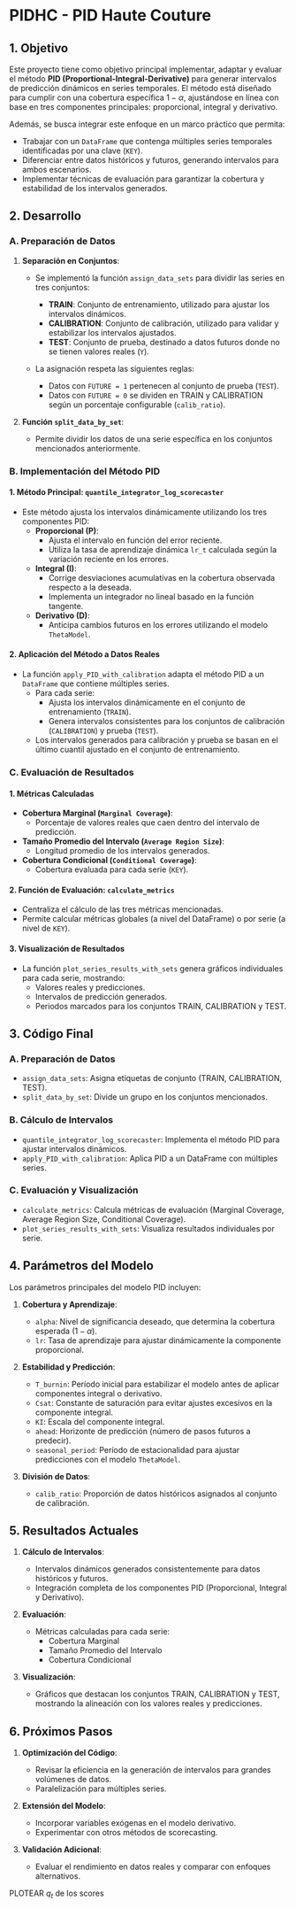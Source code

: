 # PIDHC - PID Haute Couture


## **1. Objetivo**

Este proyecto tiene como objetivo principal implementar, adaptar y evaluar el método **PID (Proportional-Integral-Derivative)** para generar intervalos de predicción dinámicos en series temporales. El método está diseñado para cumplir con una cobertura específica $1-\alpha$, ajustándose en línea con base en tres componentes principales: proporcional, integral y derivativo.

Además, se busca integrar este enfoque en un marco práctico que permita:
- Trabajar con un `DataFrame` que contenga múltiples series temporales identificadas por una clave (`KEY`).
- Diferenciar entre datos históricos y futuros, generando intervalos para ambos escenarios.
- Implementar técnicas de evaluación para garantizar la cobertura y estabilidad de los intervalos generados.


## **2. Desarrollo**

### **A. Preparación de Datos**
1. **Separación en Conjuntos**:
   - Se implementó la función `assign_data_sets` para dividir las series en tres conjuntos:
     - **TRAIN**: Conjunto de entrenamiento, utilizado para ajustar los intervalos dinámicos.
     - **CALIBRATION**: Conjunto de calibración, utilizado para validar y estabilizar los intervalos ajustados.
     - **TEST**: Conjunto de prueba, destinado a datos futuros donde no se tienen valores reales (`Y`).

   - La asignación respeta las siguientes reglas:
     - Datos con `FUTURE = 1` pertenecen al conjunto de prueba (`TEST`).
     - Datos con `FUTURE = 0` se dividen en TRAIN y CALIBRATION según un porcentaje configurable (`calib_ratio`).

2. **Función `split_data_by_set`**:
   - Permite dividir los datos de una serie específica en los conjuntos mencionados anteriormente.

### **B. Implementación del Método PID**

#### **1. Método Principal: `quantile_integrator_log_scorecaster`**
- Este método ajusta los intervalos dinámicamente utilizando los tres componentes PID:
  - **Proporcional (P)**:
    - Ajusta el intervalo en función del error reciente.
    - Utiliza la tasa de aprendizaje dinámica `lr_t` calculada según la variación reciente en los errores.
  - **Integral (I)**:
    - Corrige desviaciones acumulativas en la cobertura observada respecto a la deseada.
    - Implementa un integrador no lineal basado en la función tangente.
  - **Derivativo (D)**:
    - Anticipa cambios futuros en los errores utilizando el modelo `ThetaModel`.

#### **2. Aplicación del Método a Datos Reales**
- La función `apply_PID_with_calibration` adapta el método PID a un `DataFrame` que contiene múltiples series.
  - Para cada serie:
    - Ajusta los intervalos dinámicamente en el conjunto de entrenamiento (`TRAIN`).
    - Genera intervalos consistentes para los conjuntos de calibración (`CALIBRATION`) y prueba (`TEST`).
  - Los intervalos generados para calibración y prueba se basan en el último cuantil ajustado en el conjunto de entrenamiento.

### **C. Evaluación de Resultados**

#### **1. Métricas Calculadas**
- **Cobertura Marginal (`Marginal Coverage`)**:
  - Porcentaje de valores reales que caen dentro del intervalo de predicción.
- **Tamaño Promedio del Intervalo (`Average Region Size`)**:
  - Longitud promedio de los intervalos generados.
- **Cobertura Condicional (`Conditional Coverage`)**:
  - Cobertura evaluada para cada serie (`KEY`).

#### **2. Función de Evaluación: `calculate_metrics`**
- Centraliza el cálculo de las tres métricas mencionadas.
- Permite calcular métricas globales (a nivel del DataFrame) o por serie (a nivel de `KEY`).

#### **3. Visualización de Resultados**
- La función `plot_series_results_with_sets` genera gráficos individuales para cada serie, mostrando:
  - Valores reales y predicciones.
  - Intervalos de predicción generados.
  - Periodos marcados para los conjuntos TRAIN, CALIBRATION y TEST.



## **3. Código Final**

### **A. Preparación de Datos**
- `assign_data_sets`: Asigna etiquetas de conjunto (TRAIN, CALIBRATION, TEST).
- `split_data_by_set`: Divide un grupo en los conjuntos mencionados.

### **B. Cálculo de Intervalos**
- `quantile_integrator_log_scorecaster`: Implementa el método PID para ajustar intervalos dinámicos.
- `apply_PID_with_calibration`: Aplica PID a un DataFrame con múltiples series.

### **C. Evaluación y Visualización**
- `calculate_metrics`: Calcula métricas de evaluación (Marginal Coverage, Average Region Size, Conditional Coverage).
- `plot_series_results_with_sets`: Visualiza resultados individuales por serie.


## **4. Parámetros del Modelo**

Los parámetros principales del modelo PID incluyen:

1. **Cobertura y Aprendizaje**:
   - `alpha`: Nivel de significancia deseado, que determina la cobertura esperada ($1 - \alpha$).
   - `lr`: Tasa de aprendizaje para ajustar dinámicamente la componente proporcional.

2. **Estabilidad y Predicción**:
   - `T_burnin`: Período inicial para estabilizar el modelo antes de aplicar componentes integral o derivativo.
   - `Csat`: Constante de saturación para evitar ajustes excesivos en la componente integral.
   - `KI`: Escala del componente integral.
   - `ahead`: Horizonte de predicción (número de pasos futuros a predecir).
   - `seasonal_period`: Período de estacionalidad para ajustar predicciones con el modelo `ThetaModel`.

3. **División de Datos**:
   - `calib_ratio`: Proporción de datos históricos asignados al conjunto de calibración.


## **5. Resultados Actuales**

1. **Cálculo de Intervalos**:
   - Intervalos dinámicos generados consistentemente para datos históricos y futuros.
   - Integración completa de los componentes PID (Proporcional, Integral y Derivativo).

2. **Evaluación**:
   - Métricas calculadas para cada serie:
     - Cobertura Marginal
     - Tamaño Promedio del Intervalo
     - Cobertura Condicional

3. **Visualización**:
   - Gráficos que destacan los conjuntos TRAIN, CALIBRATION y TEST, mostrando la alineación con los valores reales y predicciones.


## **6. Próximos Pasos**
1. **Optimización del Código**:
   - Revisar la eficiencia en la generación de intervalos para grandes volúmenes de datos.
   - Paralelización para múltiples series.

2. **Extensión del Modelo**:
   - Incorporar variables exógenas en el modelo derivativo.
   - Experimentar con otros métodos de scorecasting.

3. **Validación Adicional**:
   - Evaluar el rendimiento en datos reales y comparar con enfoques alternativos.




PLOTEAR $q_{t}$ de los scores
